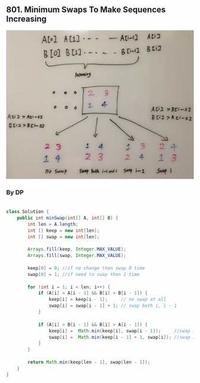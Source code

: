 ## 801. Minimum Swaps To Make Sequences Increasing ##


![MinSwap](https://github.com/junj0619/CodeLab/blob/master/src/CS1802/Images/MinSwapIncreasing.JPG)


### By DP ###
```java

class Solution {
    public int minSwap(int[] A, int[] B) {
        int len = A.length;
        int [] keep = new int[len];
        int [] swap = new int[len];
        
        Arrays.fill(keep, Integer.MAX_VALUE);
        Arrays.fill(swap, Integer.MAX_VALUE);
        
        keep[0] = 0; //if no change then swap 0 time
        swap[0] = 1; //if need to swap then 1 time
        
        for (int i = 1; i < len; i++) {
            if (A[i] > A[i - 1] && B[i] > B[i - 1]) {                
                keep[i] = keep[i - 1];     // no swap at all               
                swap[i] = swap[i - 1] + 1; // swap both i, i - 1
            }
            
            if (A[i] > B[i - 1] && B[i] > A[i - 1]) {                         
                keep[i] =  Math.min(keep[i], swap[i - 1]);     //swap i - 1, keep i
                swap[i] =  Math.min(keep[i - 1] + 1, swap[i]); //swap i, keep i - 1   
            }            
        }
        
        return Math.min(keep[len - 1], swap[len - 1]);
    }
}

```
